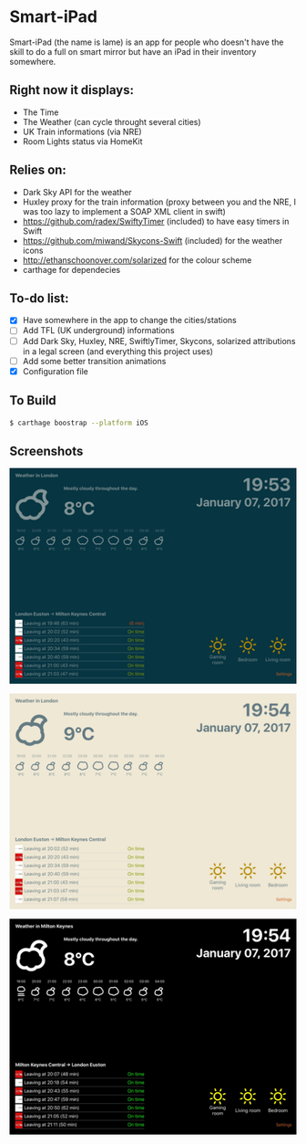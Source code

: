 # Smart-iPad

Smart-iPad (the name is lame) is an app for people who doesn't have the skill to do a full on smart mirror but have an iPad in their inventory somewhere.

## Right now it displays:
 - The Time
 - The Weather (can cycle throught several cities)
 - UK Train informations (via NRE) 
 - Room Lights status via HomeKit

## Relies on:
  - Dark Sky API for the weather 
  - Huxley proxy for the train information (proxy between you and the NRE, I was too lazy to implement a SOAP XML client in swift)
  - https://github.com/radex/SwiftyTimer (included) to have easy timers in Swift
  - https://github.com/miwand/Skycons-Swift (included) for the weather icons
  - http://ethanschoonover.com/solarized for the colour scheme
  - carthage for dependecies
  
## To-do list:
 - [x] Have somewhere in the app to change the cities/stations
 - [ ] Add TFL (UK underground) informations
 - [ ] Add Dark Sky, Huxley, NRE, SwiftlyTimer, Skycons, solarized attributions in a legal screen (and everything this project uses)
 - [ ] Add some better transition animations
 - [x] Configuration file
 
## To Build

 ```bash
 $ carthage boostrap --platform iOS
 ``` 
 
## Screenshots 
![alt text](https://github.com/CharlesVu/Smart-iPad/raw/master/Screenshots/content_dark.jpg "Screenshot Dark")

![alt text](https://github.com/CharlesVu/Smart-iPad/raw/master/Screenshots/content_light.jpg "Screenshot Light")

![alt text](https://github.com/CharlesVu/Smart-iPad/raw/master/Screenshots/content_mirror.jpg "Screenshot White on Black")

